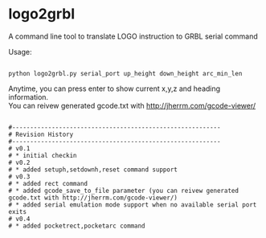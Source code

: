 # logo2grbl
A command line tool to translate LOGO instruction to GRBL serial command

Usage:<br>
<pre><code>
python logo2grbl.py serial_port up_height down_height arc_min_len
</code></pre>

Anytime, you can press enter to show current x,y,z and heading information.<br>
You can reivew generated gcode.txt with http://jherrm.com/gcode-viewer/

<pre><code>
#----------------------------------------------------------
# Revision History
#----------------------------------------------------------
# v0.1
# * initial checkin
# v0.2
# * added setuph,setdownh,reset command support
# v0.3
# * added rect command
# * added gcode_save_to_file parameter (you can reivew generated gcode.txt with http://jherrm.com/gcode-viewer/)
# * added serial emulation mode support when no available serial port exits
# v0.4
# * added pocketrect,pocketarc command
</code></pre>

